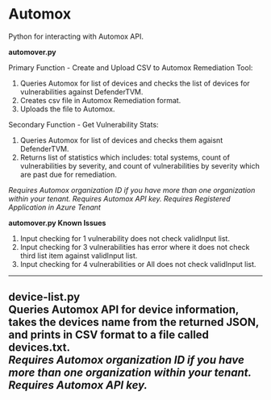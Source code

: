 # Automox
Python for interacting with Automox API.

**automover.py**

Primary Function - Create and Upload CSV to Automox Remediation Tool: 
1. Queries Automox for list of devices and checks the list of devices for vulnerabilities against DefenderTVM.
2. Creates csv file in Automox Remediation format.
3. Uploads the file to Automox.

Secondary Function - Get Vulnerability Stats:
1. Queries Automox for list of devices and checks them agaisnt DefenderTVM.
2. Returns list of statistics which includes: total systems, count of vulnerabilities by severity, and count of vulnerabilities by severity which are past due for remediation.

_Requires Automox organization ID if you have more than one organization within your tenant.
Requires Automox API key.
Requires Registered Application in Azure Tenant_

**automover.py Known Issues**

1. Input checking for 1 vulnerability does not check validInput list.
2. Input checking for 3 vulnerabilities has error where it does not check third list item against validInput list.
3. Input checking for 4 vulnerabilities or All does not check validInput list.

------------------------------------------------------------------------------------------------------------------------------------------------------------
**device-list.py**<br>
Queries Automox API for device information, takes the devices name from the returned JSON, and prints in CSV format to a file called devices.txt.<br>
_Requires Automox organization ID if you have more than one organization within your tenant.<br>
Requires Automox API key.<br>_
------------------------------------------------------------------------------------------------------------------------------------------------------------

